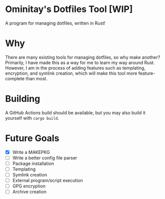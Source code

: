 # Ominitay's Dotfiles Tool [WIP]
A program for managing dotfiles, written in Rust!
# Why
There are many existing tools for managing dotfiles, so why make another? Primarily, I have made this as a way for me to learn my way around Rust. However, I am in the process of adding features such as templating, encryption, and symlink creation, which will make this tool more feature-complete than most.
# Building
A GitHub Actions build should be available, but you may also build it yourself with `cargo build`.
# Future Goals
- [x] Write a MAKEPKG
- [ ] Write a better config file parser
- [ ] Package installation
- [ ] Templating
- [ ] Symlink creation
- [ ] External program/script execution
- [ ] GPG encryption
- [ ] Archive creation

